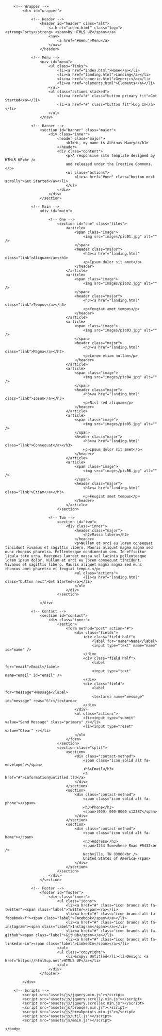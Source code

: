 <html>
	<head>
		<title>Forty by HTML5 UP</title>
		<meta charset="utf-8" />
		<meta name="viewport" content="width=device-width, initial-scale=1, user-scalable=no" />
		<link rel="stylesheet" href="assets/css/main.css" />
		<noscript><link rel="stylesheet" href="assets/css/noscript.css" /></noscript>
	</head>
	<body class="is-preload">

		<!-- Wrapper -->
			<div id="wrapper">

				<!-- Header -->
					<header id="header" class="alt">
						<a href="index.html" class="logo"><strong>Forty</strong> <span>by HTML5 UP</span></a>
						<nav>
							<a href="#menu">Menu</a>
						</nav>
					</header>

				<!-- Menu -->
					<nav id="menu">
						<ul class="links">
							<li><a href="index.html">Home</a></li>
							<li><a href="landing.html">Landing</a></li>
							<li><a href="generic.html">Generic</a></li>
							<li><a href="elements.html">Elements</a></li>
						</ul>
						<ul class="actions stacked">
							<li><a href="#" class="button primary fit">Get Started</a></li>
							<li><a href="#" class="button fit">Log In</a></li>
						</ul>
					</nav>

				<!-- Banner -->
					<section id="banner" class="major">
						<div class="inner">
							<header class="major">
								<h1>Hi, my name is Abhinav Maurya</h1>
							</header>
							<div class="content">
								<p>A responsive site template designed by HTML5 UP<br />
								and released under the Creative Commons.</p>
								<ul class="actions">
									<li><a href="#one" class="button next scrolly">Get Started</a></li>
								</ul>
							</div>
						</div>
					</section>

				<!-- Main -->
					<div id="main">

						<!-- One -->
							<section id="one" class="tiles">
								<article>
									<span class="image">
										<img src="images/pic01.jpg" alt="" />
									</span>
									<header class="major">
										<h3><a href="landing.html" class="link">Aliquam</a></h3>
										<p>Ipsum dolor sit amet</p>
									</header>
								</article>
								<article>
									<span class="image">
										<img src="images/pic02.jpg" alt="" />
									</span>
									<header class="major">
										<h3><a href="landing.html" class="link">Tempus</a></h3>
										<p>feugiat amet tempus</p>
									</header>
								</article>
								<article>
									<span class="image">
										<img src="images/pic03.jpg" alt="" />
									</span>
									<header class="major">
										<h3><a href="landing.html" class="link">Magna</a></h3>
										<p>Lorem etiam nullam</p>
									</header>
								</article>
								<article>
									<span class="image">
										<img src="images/pic04.jpg" alt="" />
									</span>
									<header class="major">
										<h3><a href="landing.html" class="link">Ipsum</a></h3>
										<p>Nisl sed aliquam</p>
									</header>
								</article>
								<article>
									<span class="image">
										<img src="images/pic05.jpg" alt="" />
									</span>
									<header class="major">
										<h3><a href="landing.html" class="link">Consequat</a></h3>
										<p>Ipsum dolor sit amet</p>
									</header>
								</article>
								<article>
									<span class="image">
										<img src="images/pic06.jpg" alt="" />
									</span>
									<header class="major">
										<h3><a href="landing.html" class="link">Etiam</a></h3>
										<p>Feugiat amet tempus</p>
									</header>
								</article>
							</section>

						<!-- Two -->
							<section id="two">
								<div class="inner">
									<header class="major">
										<h2>Massa libero</h2>
									</header>
									<p>Nullam et orci eu lorem consequat tincidunt vivamus et sagittis libero. Mauris aliquet magna magna sed nunc rhoncus pharetra. Pellentesque condimentum sem. In efficitur ligula tate urna. Maecenas laoreet massa vel lacinia pellentesque lorem ipsum dolor. Nullam et orci eu lorem consequat tincidunt. Vivamus et sagittis libero. Mauris aliquet magna magna sed nunc rhoncus amet pharetra et feugiat tempus.</p>
									<ul class="actions">
										<li><a href="landing.html" class="button next">Get Started</a></li>
									</ul>
								</div>
							</section>

					</div>

				<!-- Contact -->
					<section id="contact">
						<div class="inner">
							<section>
								<form method="post" action="#">
									<div class="fields">
										<div class="field half">
											<label for="name">Name</label>
											<input type="text" name="name" id="name" />
										</div>
										<div class="field half">
											<label for="email">Email</label>
											<input type="text" name="email" id="email" />
										</div>
										<div class="field">
											<label for="message">Message</label>
											<textarea name="message" id="message" rows="6"></textarea>
										</div>
									</div>
									<ul class="actions">
										<li><input type="submit" value="Send Message" class="primary" /></li>
										<li><input type="reset" value="Clear" /></li>
									</ul>
								</form>
							</section>
							<section class="split">
								<section>
									<div class="contact-method">
										<span class="icon solid alt fa-envelope"></span>
										<h3>Email</h3>
										<a href="#">information@untitled.tld</a>
									</div>
								</section>
								<section>
									<div class="contact-method">
										<span class="icon solid alt fa-phone"></span>
										<h3>Phone</h3>
										<span>(000) 000-0000 x12387</span>
									</div>
								</section>
								<section>
									<div class="contact-method">
										<span class="icon solid alt fa-home"></span>
										<h3>Address</h3>
										<span>1234 Somewhere Road #5432<br />
										Nashville, TN 00000<br />
										United States of America</span>
									</div>
								</section>
							</section>
						</div>
					</section>

				<!-- Footer -->
					<footer id="footer">
						<div class="inner">
							<ul class="icons">
								<li><a href="#" class="icon brands alt fa-twitter"><span class="label">Twitter</span></a></li>
								<li><a href="#" class="icon brands alt fa-facebook-f"><span class="label">Facebook</span></a></li>
								<li><a href="#" class="icon brands alt fa-instagram"><span class="label">Instagram</span></a></li>
								<li><a href="#" class="icon brands alt fa-github"><span class="label">GitHub</span></a></li>
								<li><a href="#" class="icon brands alt fa-linkedin-in"><span class="label">LinkedIn</span></a></li>
							</ul>
							<ul class="copyright">
								<li>&copy; Untitled</li><li>Design: <a href="https://html5up.net">HTML5 UP</a></li>
							</ul>
						</div>
					</footer>

			</div>

		<!-- Scripts -->
			<script src="assets/js/jquery.min.js"></script>
			<script src="assets/js/jquery.scrolly.min.js"></script>
			<script src="assets/js/jquery.scrollex.min.js"></script>
			<script src="assets/js/browser.min.js"></script>
			<script src="assets/js/breakpoints.min.js"></script>
			<script src="assets/js/util.js"></script>
			<script src="assets/js/main.js"></script>

	</body>
</html>